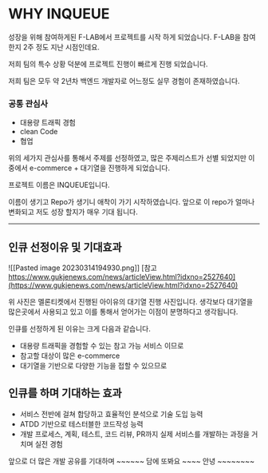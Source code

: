 

# WHY INQUEUE

성장을 위해 참여하게된 F-LAB에서 프로젝트를 시작 하게 되었습니다. 
F-LAB을 참여한지 2주 정도 지난 시점인데요.

저희 팀의 특수 상황 덕분에 프로젝트 진행이 빠르게 진행 되었습니다. 

저희 팀은  모두 약 2년차 백엔드 개발자로 어느정도 실무 경험이 존재하였습니다. 

### 공통 관심사 
- 대용량 트래픽 경험 
- clean Code 
- 협업

위의 세가지 관심사를 통해서 주제를 선정하였고, 많은 주제리스트가 선별 되었지만 
이중에서 e-commerce + 대기열을 진행하게 되었습니다. 

프로젝트 이름은 INQUEUE입니다. 

이름이 생기고 Repo가 생기니 애착이 가기 시작하였습니다. 
앞으로 이 repo가 얼마나 변화되고 저도 성장 할지가 매우 기대 됩니다. 


---

## 인큐 선정이유 및 기대효과


![[Pasted image 20230314194930.png]]
[참고 https://www.gukjenews.com/news/articleView.html?idxno=2527640](https://www.gukjenews.com/news/articleView.html?idxno=2527640)

위 사진은 멜론티켓에서 진행된 아이유의 대기열 진행 사진입니다. 
생각보다 대기열을 많은곳에서 사용되고 있고 이를 통해서 얻어가는 이점이 분명하다고 생각됩니다. 

인큐를 선정하게 된 이유는 크게 다음과 같습니다. 
- 대용량 트래픽을 경험할 수 있는 참고 가능 서비스 이므로
- 참고할 대상이 많은 e-commerce
- 대기열을 기반으로 다양한 기능을 접할 수 있으므로 

## 인큐를 하며 기대하는 효과
- 서비스 전반에 걸쳐 합당하고 효율적인 분석으로 기술 도입 능력
-  ATDD 기반으로 테스터블한 코드작성 능력
- 개발 프로세스, 계획, 테스트, 코드 리뷰, PR까지 실제 서비스를 개발하는 과정을 거치며 실전 경험


앞으로 더 많은 개발 공유를 기대하며 ~~~~~~ 담에 또봐요 ~~~~ 안녕 ~~~~~~~~